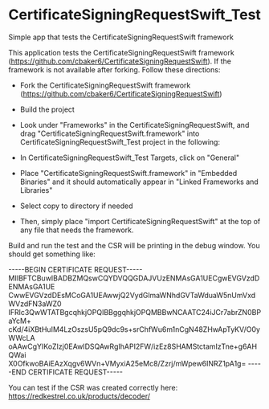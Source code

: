 # CertificateSigningRequestSwift_Test
Simple app that tests the CertificateSigningRequestSwift framework

This application tests the CertificateSigningRequestSwift framework (https://github.com/cbaker6/CertificateSigningRequestSwift). If the framework is not available after forking. Follow these directions:

- Fork the CertificateSigningRequestSwift framework (https://github.com/cbaker6/CertificateSigningRequestSwift)
- Build the project
- Look under "Frameworks" in the CertificateSigningRequestSwift, and drag "CertificateSigningRequestSwift.framework" into CertificateSigningRequestSwift_Test project in the following:

- In CertificateSigningRequestSwift_Test Targets, click on "General"
- Place "CertificateSigningRequestSwift.framework" in "Embedded Binaries" and it should automatically appear in "Linked Frameworks and Libraries"
- Select copy to directory if needed
- Then, simply place "import CertificateSigningRequestSwift" at the top of any file that needs the framework.

Build and run the test and the CSR will be printing in the debug window. You should get something like:

-----BEGIN CERTIFICATE REQUEST-----
MIIBFTCBuwIBADBZMQswCQYDVQQGDAJVUzENMAsGA1UECgwEVGVzdDENMAsGA1UE
CwwEVGVzdDEsMCoGA1UEAwwjQ2VydGlmaWNhdGVTaWduaW5nUmVxdWVzdFN3aWZ0
IFRlc3QwWTATBgcqhkjOPQIBBggqhkjOPQMBBwNCAATC24iJCr7abrZN0BPaYcM+
cKd/4iXBtHuIM4LzOszsU5pQ9dc9s+srChfWu6m1nCgN48ZHwApTyKV/O0yWWcLA
oAAwCgYIKoZIzj0EAwIDSQAwRgIhAPI2FW/izEz8SHAMStctamIzTne+g6AHQWai
X0OfkwoBAiEAzXqgv6WVn+VMyxiA25eMc8/Zzrj/mWpew6INRZ1pA1g=
-----END CERTIFICATE REQUEST-----

You can test if the CSR was created correctly here: https://redkestrel.co.uk/products/decoder/
